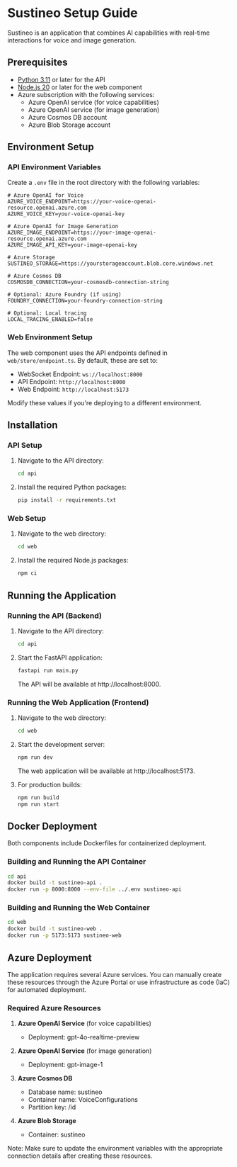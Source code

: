 # Sustineo Setup Guide

Sustineo is an application that combines AI capabilities with real-time interactions for voice and image generation.

## Prerequisites

- [Python 3.11](https://www.python.org/downloads/) or later for the API
- [Node.js 20](https://nodejs.org/) or later for the web component
- Azure subscription with the following services:
  - Azure OpenAI service (for voice capabilities)
  - Azure OpenAI service (for image generation)
  - Azure Cosmos DB account
  - Azure Blob Storage account

## Environment Setup

### API Environment Variables

Create a `.env` file in the root directory with the following variables:

```
# Azure OpenAI for Voice
AZURE_VOICE_ENDPOINT=https://your-voice-openai-resource.openai.azure.com
AZURE_VOICE_KEY=your-voice-openai-key

# Azure OpenAI for Image Generation
AZURE_IMAGE_ENDPOINT=https://your-image-openai-resource.openai.azure.com
AZURE_IMAGE_API_KEY=your-image-openai-key

# Azure Storage
SUSTINEO_STORAGE=https://yourstorageaccount.blob.core.windows.net

# Azure Cosmos DB
COSMOSDB_CONNECTION=your-cosmosdb-connection-string

# Optional: Azure Foundry (if using)
FOUNDRY_CONNECTION=your-foundry-connection-string

# Optional: Local tracing
LOCAL_TRACING_ENABLED=false
```

### Web Environment Setup

The web component uses the API endpoints defined in `web/store/endpoint.ts`. By default, these are set to:
- WebSocket Endpoint: `ws://localhost:8000`
- API Endpoint: `http://localhost:8000`
- Web Endpoint: `http://localhost:5173`

Modify these values if you're deploying to a different environment.

## Installation

### API Setup

1. Navigate to the API directory:
   ```bash
   cd api
   ```

2. Install the required Python packages:
   ```bash
   pip install -r requirements.txt
   ```

### Web Setup

1. Navigate to the web directory:
   ```bash
   cd web
   ```

2. Install the required Node.js packages:
   ```bash
   npm ci
   ```

## Running the Application

### Running the API (Backend)

1. Navigate to the API directory:
   ```bash
   cd api
   ```

2. Start the FastAPI application:
   ```bash
   fastapi run main.py
   ```

   The API will be available at http://localhost:8000.

### Running the Web Application (Frontend)

1. Navigate to the web directory:
   ```bash
   cd web
   ```

2. Start the development server:
   ```bash
   npm run dev
   ```

   The web application will be available at http://localhost:5173.

3. For production builds:
   ```bash
   npm run build
   npm run start
   ```

## Docker Deployment

Both components include Dockerfiles for containerized deployment.

### Building and Running the API Container

```bash
cd api
docker build -t sustineo-api .
docker run -p 8000:8000 --env-file ../.env sustineo-api
```

### Building and Running the Web Container

```bash
cd web
docker build -t sustineo-web .
docker run -p 5173:5173 sustineo-web
```

## Azure Deployment

The application requires several Azure services. You can manually create these resources through the Azure Portal or use infrastructure as code (IaC) for automated deployment.

### Required Azure Resources

1. **Azure OpenAI Service** (for voice capabilities)
   - Deployment: gpt-4o-realtime-preview

2. **Azure OpenAI Service** (for image generation)
   - Deployment: gpt-image-1

3. **Azure Cosmos DB**
   - Database name: sustineo
   - Container name: VoiceConfigurations
   - Partition key: /id

4. **Azure Blob Storage**
   - Container: sustineo

Note: Make sure to update the environment variables with the appropriate connection details after creating these resources.
